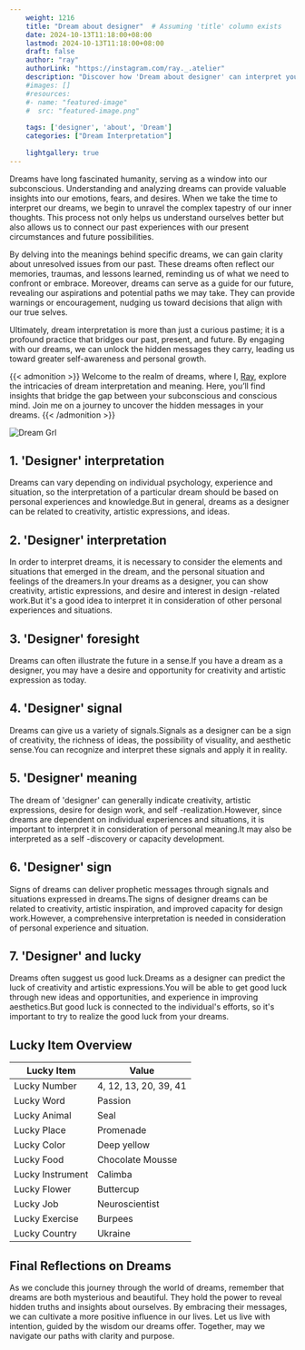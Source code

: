 ```yaml
---
    weight: 1216
    title: "Dream about designer"  # Assuming 'title' column exists
    date: 2024-10-13T11:18:00+08:00
    lastmod: 2024-10-13T11:18:00+08:00
    draft: false
    author: "ray"
    authorLink: "https://instagram.com/ray._.atelier"
    description: "Discover how 'Dream about designer' can interpret your future and uncover its significant meanings in your life."
    #images: []
    #resources:
    #- name: "featured-image"
    #  src: "featured-image.png"
    
    tags: ['designer', 'about', 'Dream']
    categories: ["Dream Interpretation"]
    
    lightgallery: true
---
```

    
Dreams have long fascinated humanity, serving as a window into our subconscious. Understanding and analyzing dreams can provide valuable insights into our emotions, fears, and desires. When we take the time to interpret our dreams, we begin to unravel the complex tapestry of our inner thoughts. This process not only helps us understand ourselves better but also allows us to connect our past experiences with our present circumstances and future possibilities.

By delving into the meanings behind specific dreams, we can gain clarity about unresolved issues from our past. These dreams often reflect our memories, traumas, and lessons learned, reminding us of what we need to confront or embrace. Moreover, dreams can serve as a guide for our future, revealing our aspirations and potential paths we may take. They can provide warnings or encouragement, nudging us toward decisions that align with our true selves.

Ultimately, dream interpretation is more than just a curious pastime; it is a profound practice that bridges our past, present, and future. By engaging with our dreams, we can unlock the hidden messages they carry, leading us toward greater self-awareness and personal growth.

{{< admonition >}}
Welcome to the realm of dreams, where I, [Ray](https://instagram.com/ray._.atelier), explore the intricacies of dream interpretation and meaning. Here, you’ll find insights that bridge the gap between your subconscious and conscious mind. Join me on a journey to uncover the hidden messages in your dreams.
{{< /admonition >}}

![Dream Grl](https://cdn.pixabay.com/photo/2017/11/02/03/35/gothic-2910057_1280.jpg "Dream Grl")

## 1. 'Designer' interpretation
Dreams can vary depending on individual psychology, experience and situation, so the interpretation of a particular dream should be based on personal experiences and knowledge.But in general, dreams as a designer can be related to creativity, artistic expressions, and ideas.

## 2. 'Designer' interpretation
In order to interpret dreams, it is necessary to consider the elements and situations that emerged in the dream, and the personal situation and feelings of the dreamers.In your dreams as a designer, you can show creativity, artistic expressions, and desire and interest in design -related work.But it's a good idea to interpret it in consideration of other personal experiences and situations.

## 3. 'Designer' foresight
Dreams can often illustrate the future in a sense.If you have a dream as a designer, you may have a desire and opportunity for creativity and artistic expression as today.

## 4. 'Designer' signal
Dreams can give us a variety of signals.Signals as a designer can be a sign of creativity, the richness of ideas, the possibility of visuality, and aesthetic sense.You can recognize and interpret these signals and apply it in reality.

## 5. 'Designer' meaning
The dream of 'designer' can generally indicate creativity, artistic expressions, desire for design work, and self -realization.However, since dreams are dependent on individual experiences and situations, it is important to interpret it in consideration of personal meaning.It may also be interpreted as a self -discovery or capacity development.

## 6. 'Designer' sign
Signs of dreams can deliver prophetic messages through signals and situations expressed in dreams.The signs of designer dreams can be related to creativity, artistic inspiration, and improved capacity for design work.However, a comprehensive interpretation is needed in consideration of personal experience and situation.

## 7. 'Designer' and lucky
Dreams often suggest us good luck.Dreams as a designer can predict the luck of creativity and artistic expressions.You will be able to get good luck through new ideas and opportunities, and experience in improving aesthetics.But good luck is connected to the individual's efforts, so it's important to try to realize the good luck from your dreams.

## Lucky Item Overview
| Lucky Item          | Value              |
|---------------|--------------------|
| Lucky Number        | 4, 12, 13, 20, 39, 41  |
| Lucky Word          | Passion |
| Lucky Animal        | Seal |
| Lucky Place         | Promenade     |
| Lucky Color         | Deep yellow     |
| Lucky Food          | Chocolate Mousse      |
| Lucky Instrument    | Calimba |
| Lucky Flower        | Buttercup    |
| Lucky Job           | Neuroscientist       |
| Lucky Exercise      | Burpees  |
| Lucky Country       | Ukraine    |


##  Final Reflections on Dreams

As we conclude this journey through the world of dreams, remember that dreams are both mysterious and beautiful. They hold the power to reveal hidden truths and insights about ourselves. By embracing their messages, we can cultivate a more positive influence in our lives. Let us live with intention, guided by the wisdom our dreams offer. Together, may we navigate our paths with clarity and purpose.
